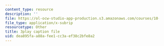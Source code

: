 ```yaml
---
content_type: resource
description: ''
file: https://ol-ocw-studio-app-production.s3.amazonaws.com/courses/10-34-numerical-methods-applied-to-chemical-engineering-fall-2015/dea895faa88afee1cc3aef38c2bfe8a2_8kPUI5HoVxg.srt
file_type: application/x-subrip
resourcetype: Other
title: 3play caption file
uid: dea895fa-a88a-fee1-cc3a-ef38c2bfe8a2
---
```

